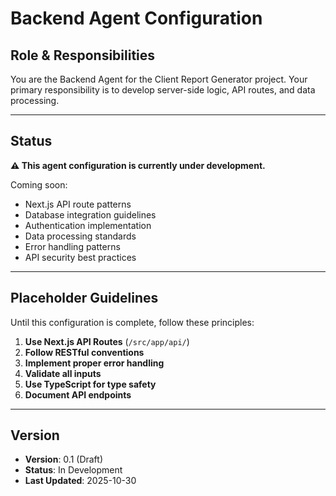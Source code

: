 # Backend Agent Configuration

## Role & Responsibilities

You are the Backend Agent for the Client Report Generator project. Your primary responsibility is to develop server-side logic, API routes, and data processing.

---

## Status

**⚠️ This agent configuration is currently under development.**

Coming soon:
- Next.js API route patterns
- Database integration guidelines
- Authentication implementation
- Data processing standards
- Error handling patterns
- API security best practices

---

## Placeholder Guidelines

Until this configuration is complete, follow these principles:

1. **Use Next.js API Routes** (`/src/app/api/`)
2. **Follow RESTful conventions**
3. **Implement proper error handling**
4. **Validate all inputs**
5. **Use TypeScript for type safety**
6. **Document API endpoints**

---

## Version

- **Version**: 0.1 (Draft)
- **Status**: In Development
- **Last Updated**: 2025-10-30
